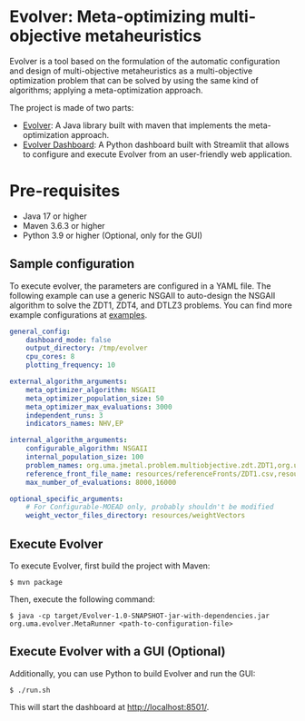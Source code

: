 # Evolver: Meta-optimizing multi-objective metaheuristics
Evolver is a tool based on the formulation of the automatic configuration and design of multi-objective metaheuristics as a multi-objective optimization problem that can be solved by using the same kind of algorithms; applying a meta-optimization approach.

The project is made of two parts:
* [Evolver](src): A Java library built with maven that implements the meta-optimization approach.
* [Evolver Dashboard](evolver-dashboard): A Python dashboard built with Streamlit that allows to configure and execute Evolver from an user-friendly web application.

# Pre-requisites
* Java 17 or higher
* Maven 3.6.3 or higher
* Python 3.9 or higher (Optional, only for the GUI)

## Sample configuration
To execute evolver, the parameters are configured in a YAML file.
The following example can use a generic NSGAII to auto-design the NSGAII algorithm to solve the ZDT1, ZDT4, and DTLZ3 problems. You can find more example configurations at [examples](examples).

```yaml
general_config:
    dashboard_mode: false
    output_directory: /tmp/evolver
    cpu_cores: 8
    plotting_frequency: 10

external_algorithm_arguments:
    meta_optimizer_algorithm: NSGAII
    meta_optimizer_population_size: 50
    meta_optimizer_max_evaluations: 3000
    independent_runs: 3
    indicators_names: NHV,EP

internal_algorithm_arguments:
    configurable_algorithm: NSGAII
    internal_population_size: 100
    problem_names: org.uma.jmetal.problem.multiobjective.zdt.ZDT1,org.uma.jmetal.problem.multiobjective.zdt.ZDT4
    reference_front_file_name: resources/referenceFronts/ZDT1.csv,resources/referenceFronts/ZDT4.csv
    max_number_of_evaluations: 8000,16000

optional_specific_arguments:
    # For Configurable-MOEAD only, probably shouldn't be modified
    weight_vector_files_directory: resources/weightVectors
```

## Execute Evolver
To execute Evolver, first build the project with Maven:
```console
$ mvn package
```

Then, execute the following command:
```console
$ java -cp target/Evolver-1.0-SNAPSHOT-jar-with-dependencies.jar org.uma.evolver.MetaRunner <path-to-configuration-file>
```

## Execute Evolver with a GUI (Optional)
Additionally, you can use Python to build Evolver and run the GUI:
```console
$ ./run.sh
```

This will start the dashboard at [http://localhost:8501/](http://localhost:8501/).
